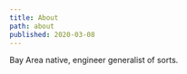 ```yaml
---
title: About
path: about
published: 2020-03-08
---
```


Bay Area native, engineer generalist of sorts.
